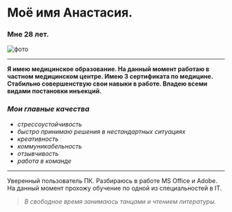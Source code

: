 # Моё имя Анастасия. 

### Мне 28 лет.

![фото](https://i.ibb.co/yBR6pGN/IMG-20230131-WA0020.jpg)

***

**Я имею медицинское образование. На данный момент работаю в частном медицинском центре. Имею 3 сертификата по медицине. Стабильно совершенствую свои навыки в работе. Владею всеми видами постановки инъекций.**

### ***Мои главные качества***
- *стрессоустойчивость*
- *быстро принимаю решения в нестандартных ситуациях*
- *креативность*
- *коммуникабельность*
- *отзывчивость*
- *работа в команде*

***

Уверенный пользователь ПК. Разбираюсь в работе MS Office и Adobe. На данный момент прохожу обучение по одной из специальностей в IT.

>*В свободное время занимаюсь танцами и чтением литературы.*